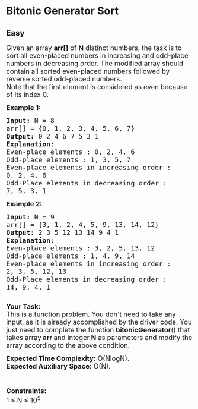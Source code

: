 # Bitonic Generator Sort
## Easy
<div class="problems_problem_content__Xm_eO"><p><span style="font-size:18px">Given an array <strong>arr[]</strong> of <strong>N</strong> distinct numbers, the task is to sort all even-placed numbers in increasing and odd-place numbers in decreasing order. The modified array should contain all sorted even-placed numbers followed by reverse sorted odd-placed numbers.<br>
Note that the first element is considered as even because of its index 0.</span></p>

<p><span style="font-size:18px"><strong>Example 1:</strong></span></p>

<pre><span style="font-size:18px"><strong>Input: </strong>N = 8
arr[] = {0, 1, 2, 3, 4, 5, 6, 7}
<strong>Output:</strong> 0 2 4 6 7 5 3 1
<strong>Explanation</strong>: 
Even-place elements : 0, 2, 4, 6
Odd-place elements : 1, 3, 5, 7
Even-place elements in increasing order : 
0, 2, 4, 6
Odd-Place elements in decreasing order : 
7, 5, 3, 1</span></pre>

<p><span style="font-size:18px"><strong>Example 2:</strong></span></p>

<pre><span style="font-size:18px"><strong>Input: </strong>N = 9
arr[] = {3, 1, 2, 4, 5, 9, 13, 14, 12}
<strong>Output:</strong> 2 3 5 12 13 14 9 4 1
<strong>Explanation</strong>: 
Even-place elements : 3, 2, 5, 13, 12
Odd-place elements : 1, 4, 9, 14
Even-place elements in increasing order : 
2, 3, 5, 12, 13
Odd-Place elements in decreasing order : 
14, 9, 4, 1</span></pre>

<p><br>
<span style="font-size:18px"><strong>Your Task:</strong><br>
This is a function problem. You don't need to take any input, as it is already accomplished by the driver code. You just need to complete the function <strong>bitonicGenerator</strong>() that takes array<strong> arr </strong>and integer<strong> N</strong>&nbsp;as parameters and modify the array according to the above condition.</span></p>

<p><span style="font-size:18px"><strong>Expected Time Complexity:</strong> O(NlogN).<br>
<strong>Expected Auxiliary Space:</strong> O(N).</span></p>

<p>&nbsp;</p>

<p><span style="font-size:18px"><strong>Constraints:</strong><br>
1 ≤ N ≤ 10<sup>5</sup></span></p>
</div>